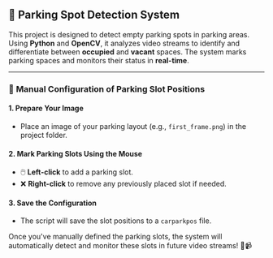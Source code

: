 ## 📌 **Parking Spot Detection System**  
This project is designed to detect empty parking spots in parking areas. Using **Python** and **OpenCV**, it analyzes video streams to identify and differentiate between **occupied** and **vacant** spaces. The system marks parking spaces and monitors their status in **real-time**.

---

### 🔹 **Manual Configuration of Parking Slot Positions**

#### **1. Prepare Your Image**  
- Place an image of your parking layout (e.g., `first_frame.png`) in the project folder.

#### **2. Mark Parking Slots Using the Mouse**  
- 🖱️ **Left-click** to add a parking slot.  
- ❌ **Right-click** to remove any previously placed slot if needed.

#### **3. Save the Configuration**  
- The script will save the slot positions to a `carparkpos` file.

Once you've manually defined the parking slots, the system will automatically detect and monitor these slots in future video streams! 🚗📹
